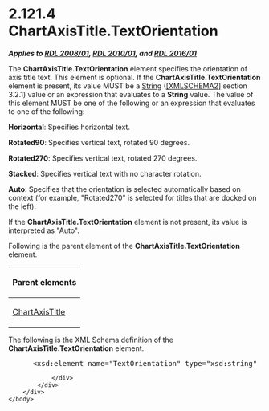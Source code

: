 <html dir="LTR" xmlns:mshelp="http://msdn.microsoft.com/mshelp" xmlns:ddue="http://ddue.schemas.microsoft.com/authoring/2003/5" xmlns:xlink="http://www.w3.org/1999/xlink" xmlns:tool="http://www.microsoft.com/tooltip">
    <head>
        <meta http-equiv="Content-Type" content="text/html; CHARSET=utf-8"></meta>
        <meta name="save" content="history"></meta>
        <title>2.121.4 ChartAxisTitle.TextOrientation</title>
        <xml>
            <mshelp:toctitle title="2.121.4 ChartAxisTitle.TextOrientation"></mshelp:toctitle>
            <mshelp:rltitle title="[MS-RDL]: ChartAxisTitle.TextOrientation"></mshelp:rltitle>
            <mshelp:keyword index="A" term="b89406de-aa12-422e-9381-4b4774298962"></mshelp:keyword>
            <mshelp:attr name="DCSext.ContentType" value="open specification"></mshelp:attr>
            <mshelp:attr name="AssetID" value="b89406de-aa12-422e-9381-4b4774298962"></mshelp:attr>
            <mshelp:attr name="TopicType" value="kbRef"></mshelp:attr>
            <mshelp:attr name="DCSext.Title" value="[MS-RDL]: ChartAxisTitle.TextOrientation" />
        </xml>
    </head>
    <body>
        <div id="header">
            <h1 class="heading">2.121.4 ChartAxisTitle.TextOrientation</h1>
        </div>
        <div id="mainSection">
            <div id="mainBody">
                <div id="allHistory" class="saveHistory"></div>
                <div id="sectionSection0" class="section" name="collapseableSection">
                    

<p><b><i>Applies to </i></b><a href="1e855f94-4617-47e4-b89e-0856c6cb420f.htm"><b><i>RDL 2008/01</i></b></a><b><i>,
</i></b><a href="3428e690-a348-4ec7-8a6a-8efb42d2cdee.htm"><b><i>RDL 2010/01</i></b></a><b><i>,
and </i></b><a href="52ce3983-2bfc-4e72-9359-42aaf5fe4509.htm"><b><i>RDL 2016/01</i></b></a></p>

<p>The <b>ChartAxisTitle.TextOrientation</b> element specifies
the orientation of axis title text. This element is optional. If the <b>ChartAxisTitle.TextOrientation</b>
element is present, its value MUST be a <a href="1ed81ef3-a683-45e3-aaad-bd2bbe71bc3d.htm">String</a> (<a href="https://go.microsoft.com/fwlink/?LinkId=90610">[XMLSCHEMA2]</a> section
3.2.1) value or an expression that evaluates to a <b>String</b> value. The
value of this element MUST be one of the following or an expression that
evaluates to one of the following:</p>

<p><b>Horizontal</b>: Specifies horizontal text.</p>

<p><b>Rotated90</b>: Specifies vertical text, rotated 90
degrees.</p>

<p><b>Rotated270</b>: Specifies vertical text, rotated
270 degrees.</p>

<p><b>Stacked</b>: Specifies vertical text with no
character rotation.</p>

<p><b>Auto</b>: Specifies that the orientation is
selected automatically based on context (for example, &quot;Rotated270&quot; is
selected for titles that are docked on the left).</p>

<p>If the <b>ChartAxisTitle.TextOrientation</b> element is not
present, its value is interpreted as &quot;Auto&quot;.</p>

<p>Following is the parent element of the <b>ChartAxisTitle.TextOrientation</b>
element.</p>

<table>
 <thead>
  <tr>
   <th>
   <p>Parent elements</p>
   </th>
  </tr>
 </thead>
 <tr>
  <td>
  <p><a href="8fde02ea-8499-4f99-a339-840397fd79fc.htm">ChartAxisTitle</a></p>
  </td>
 </tr>
</table>

<p>The following is the XML Schema definition of the <b>ChartAxisTitle.TextOrientation</b>
element.</p>

<dl>
<dd>
<div><pre> &lt;xsd:element name=&quot;TextOrientation&quot; type=&quot;xsd:string&quot; minOccurs=&quot;0&quot; /&gt;
</pre></div>
</dd></dl>


                </div>
            </div>
        </div>
    </body>
</html>
